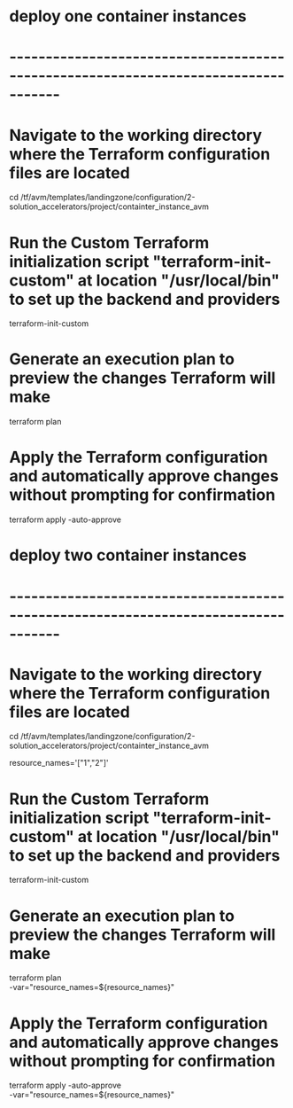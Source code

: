 # deploy one container instances
# -----------------------------------------------------------------------------------

# Navigate to the working directory where the Terraform configuration files are located
cd /tf/avm/templates/landingzone/configuration/2-solution_accelerators/project/containter_instance_avm

# Run the Custom Terraform initialization script "terraform-init-custom" at location "/usr/local/bin" to set up the backend and providers
terraform-init-custom

# Generate an execution plan to preview the changes Terraform will make
terraform plan

# Apply the Terraform configuration and automatically approve changes without prompting for confirmation
terraform apply -auto-approve



# deploy two container instances
# -----------------------------------------------------------------------------------

# Navigate to the working directory where the Terraform configuration files are located
cd /tf/avm/templates/landingzone/configuration/2-solution_accelerators/project/containter_instance_avm

resource_names='["1","2"]'

# Run the Custom Terraform initialization script "terraform-init-custom" at location "/usr/local/bin" to set up the backend and providers
terraform-init-custom

# Generate an execution plan to preview the changes Terraform will make
terraform plan\
-var="resource_names=${resource_names}" 

# Apply the Terraform configuration and automatically approve changes without prompting for confirmation
terraform apply -auto-approve\
-var="resource_names=${resource_names}" 
